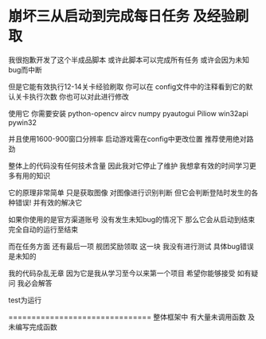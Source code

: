 # 崩坏三从启动到完成每日任务 及经验刷取
我很抱歉开发了这个半成品脚本 或许此脚本可以完成所有任务 或许会因为未知bug而中断 

但是它能有效执行12-14关卡经验刷取 你可以在 config文件中的注释看到它的默认关卡执行次数 你也可以对此进行修改

使用它 你需要安装 python-opencv aircv numpy pyautogui Piliow win32api pywin32 

并且使用1600-900窗口分辨率 启动游戏需在config中更改位置 推荐使用绝对路劲

整体上的代码没有任何技术含量 因此我对它停止了维护 我想拿有效的时间学习更多有用的知识 

它的原理非常简单 只是获取图像 对图像进行识别判断  但它会判断登陆时发生的各种错误! 并有效的解决它

如果你使用的是官方渠道账号 没有发生未知bug的情况下 那么它会从启动到结束完全自动的运行至结束

而在任务方面 还有最后一项 舰团奖励领取 这一块 我没有进行测试 具体bug错误 是未知的

我的代码杂乱无章 因为它是我从学习至今以来第一个项目 希望你能够接受 如有疑问 我必会解答

test为运行



===============================
整体框架中 有大量未调用函数 及 未编写完成函数 
